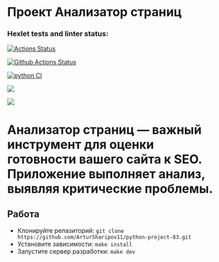 # Проект Анализатор страниц

### Hexlet tests and linter status:
[![Actions Status](https://github.com/ArturSharipov11/python-project-83/actions/workflows/hexlet-check.yml/badge.svg)](https://github.com/ArturSharipov11/python-project-83/actions)

[![Github Actions Status](https://github.com/ArturSharipov11/python-project-83/workflows/main-actions/badge.svg)](https://github.com/ArturSharipov11/python-project-83/actions)


[![python CI](https://github.com/ArturSharipov11/python-project-83/actions/workflows/main-actions.yml/badge.svg)](https://github.com/ArturSharipov11/python-project-83/actions/workflows/main-actions.yml)


<a href="https://codeclimate.com/github/ArturSharipov11/python-project-83/maintainability"><img src="https://api.codeclimate.com/v1/badges/112c76aa0f73670851ff/maintainability" /></a>


<a href="https://codeclimate.com/github/ArturSharipov11/python-project-83/test_coverage"><img src="https://api.codeclimate.com/v1/badges/112c76aa0f73670851ff/test_coverage" /></a>


# Анализатор страниц — важный инструмент для оценки готовности вашего сайта к SEO. Приложение выполняет анализ, выявляя критические проблемы.

## Работа

- Клонируйте репазиторий: `git clone https://github.com/ArturSharipov11/python-project-83.git`
- Установите зависимости: `make install`
- Запустите сервер разработки: `make dev`
